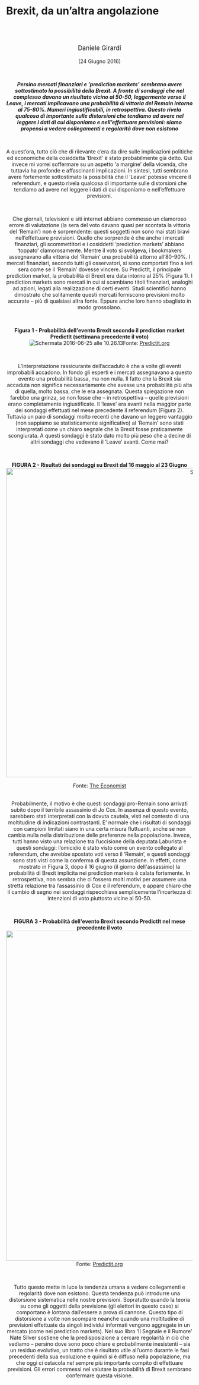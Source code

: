 <header class="entry-header">
<tr style="height: 21px;">
<td style="width: 7.93057%; height: 40px;"></td>
<td style="width: 83.6431%; height: 40px;"><header class="entry-header">
<h1 class="entry-title" style="text-align: justify;"></h1>
<h1 class="entry-title" style="text-align: justify;">Brexit, da un’altra angolazione</h1>
</header>
<div class="entry-content">
<div class="page" title="Page 1">
<div class="layoutArea">
<div class="column">
<div class="page" title="Page 1">
<div class="layoutArea">
<div class="column">
<div class="page" title="Page 2">
<div class="layoutArea">
<div class="column">
<div class="page" title="Page 2">
<div class="layoutArea">
<div class="column">
<div class="page" title="Page 2">
<div class="layoutArea">
<div class="column">
<div class="page" title="Page 2">
<div class="layoutArea">
<div class="column">
<div class="page" title="Page 3">
<div class="page" title="Page 3">
<div class="layoutArea">
<div class="column">
<div class="page" title="Page 3">
<div class="layoutArea">
<div class="column">
<span style="font-size: larger;">
<p>Daniele Girardi</p>
  </span>
<p>(24 Giugno 2016)</p>

<p> </p>
<p><em><strong>Persino mercati finanziari e 'prediction markets' sembrano avere sottostimato la possibilità della Brexit. A fronte di sondaggi che nel complesso davano un risultato vicino al 50-50, leggermente verso il Leave, i mercati implicavano una probabilità di vittoria del Remain intorno al 75-80%. Numeri ingiustificabili, in retrospettiva. Questo rivela qualcosa di importante sulle distorsioni che tendiamo ad avere nel leggere i dati di cui disponiamo e nell’effettuare previsioni: siamo propensi a vedere collegamenti e regolarità dove non esistono</strong></em></p>
<p> </p>
<p>A quest’ora, tutto ciò che di rilevante c’era da dire sulle implicazioni politiche ed economiche della cosiddetta ‘Brexit’ è stato probabilmente già detto. Qui invece mi vorrei soffermare su un aspetto ‘a margine’ della vicenda, che tuttavia ha profonde e affascinanti implicazioni. In sintesi, tutti sembrano avere fortemente sottostimato la possibilità che il ‘Leave’ potesse vincere il referendum, e questo rivela qualcosa di importante sulle distorsioni che tendiamo ad avere nel leggere i dati di cui disponiamo e nell’effettuare previsioni.</p>
<p> </p>
<p>Che giornali, televisioni e siti internet abbiano commesso un clamoroso errore di valutazione (la sera del voto davano quasi per scontata la vittoria del ‘Remain’) non è sorprendente: questi soggetti non sono mai stati bravi nell’effettuare previsioni. Quello che sorprende è che anche i mercati finanziari, gli scommettitori e i cosiddetti ‘prediction markets’ abbiano ‘toppato’ clamorosamente. Mentre il voto si svolgeva, i bookmakers assegnavano alla vittoria del ‘Remain’ una probabilità attorno all’80-90%. I mercati finanziari, secondo tutti gli osservatori, si sono comportati fino a ieri sera come se il ‘Remain’ dovesse vincere. Su PredictIt, il principale prediction market, la probabilità di Brexit era data intorno al 25% (Figura 1). I prediction markets sono mercati in cui si scambiano titoli finanziari, analoghi ad azioni, legati alla realizzazione di certi eventi. Studi scientifici hanno dimostrato che solitamente questi mercati forniscono previsioni molto accurate – più di qualsiasi altra fonte. Eppure anche loro hanno sbagliato in modo grossolano.</p>
<p> </p>
<p style="text-align: center;"><strong>Figura 1 - Probabilità dell'evento Brexit secondo il prediction market PredictIt (settimana precedente il voto) </strong><br /><img class="aligncenter size-full wp-image-1060" src="https://danielegirardi.github.io/posts/brexit_fig1.png" alt="Schermata 2016-06-25 alle 10.26.13"/>Fonte: <a href="https://www.predictit.org/Contract/784/Will-the-UK-vote-to-leave-the-EU-by-year-end-2016#data" target="_blank" rel="noopener">Predictit.org</a></p>
<p> </p>
<p>L’interpretazione rassicurante dell’accaduto è che a volte gli eventi improbabili accadono. In fondo gli esperti e i mercati assegnavano a questo evento una probabilità bassa, ma non nulla. Il fatto che la Brexit sia accaduta non significa necessariamente che avesse una probabilità più alta di quella, molto bassa, che le era assegnata. Questa spiegazione non farebbe una grinza, se non fosse che – in retrospettiva – quelle previsioni erano completamente ingiustificate. Il ‘leave’ era avanti nella maggior parte dei sondaggi effettuati nel mese precedente il referendum (Figura 2). Tuttavia un paio di sondaggi molto recenti che davano un leggero vantaggio (non sappiamo se statisticamente significativo) al ‘Remain’ sono stati interpretati come un chiaro segnale che la Brexit fosse praticamente scongiurata. A questi sondaggi è stato dato molto più peso che a decine di altri sondaggi che vedevano il ‘Leave’ avanti. Come mai?</p>
<p> </p>
<p style="text-align: center;"><strong>FIGURA 2 - Risultati dei sondaggi su Brexit dal 16 maggio al 23 Giugno</strong><br /><img class="aligncenter size-full wp-image-1058" src="http://www.reconomics.it/wp-content/uploads/2016/06/Schermata-2016-06-25-alle-10.17.47.png" alt="Schermata 2016-06-25 alle 10.17.47" width="1212" height="832" /></p>
<p>Fonte: <a href="http://www.economist.com/blogs/graphicdetail/2016/06/britain-s-eu-referendum" target="_blank" rel="noopener">The Economist</a><br /> </p>
<p>Probabilmente, il motivo è che questi sondaggi pro-Remain sono arrivati subito dopo il terribile assassinio di Jo Cox. In assenza di questo evento, sarebbero stati interpretati con la dovuta cautela, visti nel contesto di una moltitudine di indicazioni contrastanti. E’ normale che i risultati di sondaggi con campioni limitati siano in una certa misura fluttuanti, anche se non cambia nulla nella distribuzione delle preferenze nella popolazione. Invece, tutti hanno visto una relazione tra l’uccisione della deputata Laburista e questi sondaggi: l’omicidio è stato visto come un evento collegato al referendum, che avrebbe spostato voti verso il ‘Remain’, e questi sondaggi sono stati visti come la conferma di questa assunzione. In effetti, come mostrato in Figura 3, dopo il 16 giugno (il giorno dell'assassinio) la probabilità di Brexit implicita nei prediction markets è calata fortemente. In retrospettiva, non sembra che ci fossero molti motivi per assumere una stretta relazione tra l’assassinio di Cox e il referendum, e appare chiaro che il cambio di segno nei sondaggi rispecchiava semplicemente l’incertezza di intenzioni di voto piuttosto vicine al 50-50.</p>
<p> </p>
<p style="text-align: center;"><strong>FIGURA 3 - Probabilità dell'evento Brexit secondo PredictIt nel mese precedente il voto</strong><br /><img class="aligncenter size-full wp-image-1065" src="http://www.reconomics.it/wp-content/uploads/2016/06/Schermata-2016-06-25-alle-10.34.37.png" alt="Schermata 2016-06-25 alle 10.34.37" width="2172" height="888" />Fonte: <a href="https://www.predictit.org/Contract/784/Will-the-UK-vote-to-leave-the-EU-by-year-end-2016#data" target="_blank" rel="noopener">Predictit.org</a></p>
<p> </p>
<p>Tutto questo mette in luce la tendenza umana a vedere collegamenti e regolarità dove non esistono. Questa tendenza può introdurre una distorsione sistematica nelle nostre previsioni. Sopratutto quando la teoria su come gli oggetti della previsione (gli elettori in questo caso) si comportano è lontana dall’essere a prova di cannone. Questo tipo di distorsione a volte non scompare neanche quando una moltitudine di previsioni effettuate da singoli individui informati vengono aggregate in un mercato (come nei prediction markets). Nel suo libro ‘Il Segnale e il Rumore’ Nate Silver sostiene che la predisposizione a cercare regolarità in ciò che vediamo – persino dove sono poco chiare e probabilmente inesistenti – sia un residuo evolutivo, un tratto che è risultato utile all’uomo durante le fasi precedenti della sua evoluzione e quindi si è diffuso nella popolazione, ma che oggi ci ostacola nel sempre più importante compito di effettuare previsioni. Gli errori commessi nel valutare la probabilità di Brexit sembrano confermare questa visione.</p>
